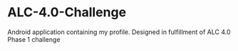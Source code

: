 # ALC-4.0-Challenge
Android application containing my profile. Designed in fulfillment of ALC 4.0 Phase 1 challenge
